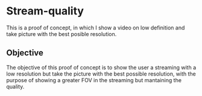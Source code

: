 # Stream-quality
This is a proof of concept, in which I show a video on low definition and take picture with the best posible resolution.

## Objective
The objective of this proof of concept is to show the user a streaming with a low resolution but take the picture with the best possible resolution, with the purpose of showing a greater FOV in the streaming but mantaining the quality.